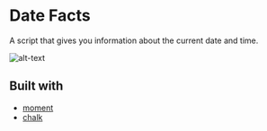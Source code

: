# Date Facts

A script that gives you information about the current date and time.

![alt-text](https://github.com/valindachan/date-facts/blob/master/date-facts.png "Screenshot of Date Facts")

## Built with

* [moment](http://momentjs.com/docs/)
* [chalk](https://www.npmjs.com/package/chalk)
